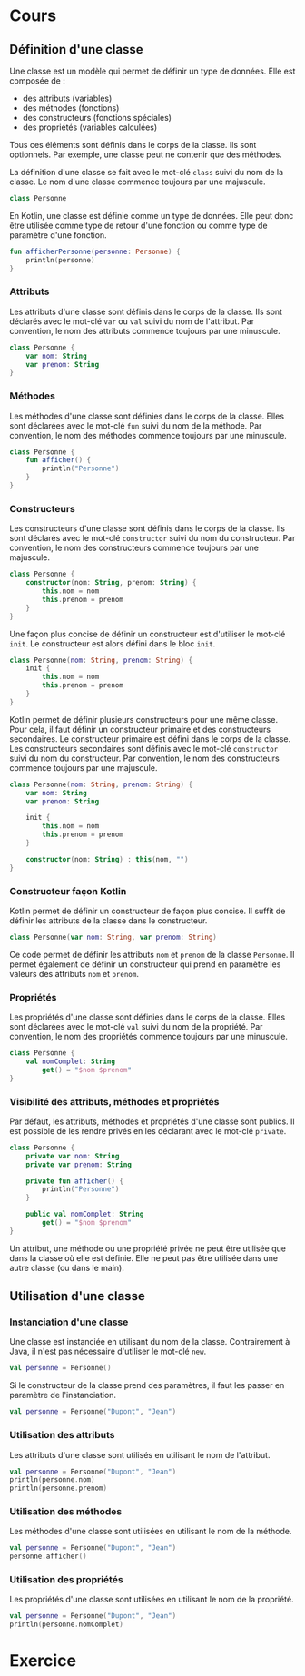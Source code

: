 # Cours

## Définition d'une classe

Une classe est un modèle qui permet de définir un type de données. Elle est composée de :

- des attributs (variables)
- des méthodes (fonctions)
- des constructeurs (fonctions spéciales)
- des propriétés (variables calculées)

Tous ces éléments sont définis dans le corps de la classe. Ils sont optionnels. Par exemple, une classe peut ne contenir que des méthodes.

La définition d'une classe se fait avec le mot-clé `class` suivi du nom de la classe. Le nom d'une classe commence toujours par une majuscule.

```kotlin
class Personne
```

En Kotlin, une classe est définie comme un type de données. Elle peut donc être utilisée comme type de retour d'une fonction ou comme type de paramètre d'une fonction.

```kotlin
fun afficherPersonne(personne: Personne) {
    println(personne)
}
```

### Attributs

Les attributs d'une classe sont définis dans le corps de la classe. Ils sont déclarés avec le mot-clé `var` ou `val` suivi du nom de l'attribut. Par convention, le nom des attributs commence toujours par une minuscule.

```kotlin
class Personne {
    var nom: String
    var prenom: String
}
```

### Méthodes

Les méthodes d'une classe sont définies dans le corps de la classe. Elles sont déclarées avec le mot-clé `fun` suivi du nom de la méthode. Par convention, le nom des méthodes commence toujours par une minuscule.

```kotlin
class Personne {
    fun afficher() {
        println("Personne")
    }
}
```

### Constructeurs

Les constructeurs d'une classe sont définis dans le corps de la classe. Ils sont déclarés avec le mot-clé `constructor` suivi du nom du constructeur. Par convention, le nom des constructeurs commence toujours par une majuscule.

```kotlin
class Personne {
    constructor(nom: String, prenom: String) {
        this.nom = nom
        this.prenom = prenom
    }
}
```

Une façon plus concise de définir un constructeur est d'utiliser le mot-clé `init`. Le constructeur est alors défini dans le bloc `init`.

```kotlin
class Personne(nom: String, prenom: String) {
    init {
        this.nom = nom
        this.prenom = prenom
    }
}
```

Kotlin permet de définir plusieurs constructeurs pour une même classe. Pour cela, il faut définir un constructeur primaire et des constructeurs secondaires. Le constructeur primaire est défini dans le corps de la classe. Les constructeurs secondaires sont définis avec le mot-clé `constructor` suivi du nom du constructeur. Par convention, le nom des constructeurs commence toujours par une majuscule.

```kotlin
class Personne(nom: String, prenom: String) {
    var nom: String
    var prenom: String

    init {
        this.nom = nom
        this.prenom = prenom
    }

    constructor(nom: String) : this(nom, "")
}
```

### Constructeur façon Kotlin

Kotlin permet de définir un constructeur de façon plus concise. Il suffit de définir les attributs de la classe dans le constructeur.

```kotlin
class Personne(var nom: String, var prenom: String)
```

Ce code permet de définir les attributs `nom` et `prenom` de la classe `Personne`. Il permet également de définir un constructeur qui prend en paramètre les valeurs des attributs `nom` et `prenom`.

### Propriétés

Les propriétés d'une classe sont définies dans le corps de la classe. Elles sont déclarées avec le mot-clé `val` suivi du nom de la propriété. Par convention, le nom des propriétés commence toujours par une minuscule.

```kotlin
class Personne {
    val nomComplet: String
        get() = "$nom $prenom"
}
```

### Visibilité des attributs, méthodes et propriétés

Par défaut, les attributs, méthodes et propriétés d'une classe sont publics. Il est possible de les rendre privés en les déclarant avec le mot-clé `private`.

```kotlin
class Personne {
    private var nom: String
    private var prenom: String

    private fun afficher() {
        println("Personne")
    }

    public val nomComplet: String
        get() = "$nom $prenom"
}
```

Un attribut, une méthode ou une propriété privée ne peut être utilisée que dans la classe où elle est définie. Elle ne peut pas être utilisée dans une autre classe (ou dans le main).

## Utilisation d'une classe

### Instanciation d'une classe

Une classe est instanciée en utilisant du nom de la classe. Contrairement à Java, il n'est pas nécessaire d'utiliser le mot-clé `new`.

```kotlin
val personne = Personne()
```

Si le constructeur de la classe prend des paramètres, il faut les passer en paramètre de l'instanciation.

```kotlin
val personne = Personne("Dupont", "Jean")
```

### Utilisation des attributs

Les attributs d'une classe sont utilisés en utilisant le nom de l'attribut.

```kotlin
val personne = Personne("Dupont", "Jean")
println(personne.nom)
println(personne.prenom)
```

### Utilisation des méthodes

Les méthodes d'une classe sont utilisées en utilisant le nom de la méthode.

```kotlin
val personne = Personne("Dupont", "Jean")
personne.afficher()
```

### Utilisation des propriétés

Les propriétés d'une classe sont utilisées en utilisant le nom de la propriété.

```kotlin
val personne = Personne("Dupont", "Jean")
println(personne.nomComplet)
```

# Exercice


